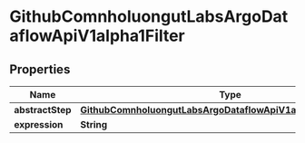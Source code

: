 

# GithubComnholuongutLabsArgoDataflowApiV1alpha1Filter


## Properties

Name | Type | Description | Notes
------------ | ------------- | ------------- | -------------
**abstractStep** | [**GithubComnholuongutLabsArgoDataflowApiV1alpha1AbstractStep**](GithubComnholuongutLabsArgoDataflowApiV1alpha1AbstractStep.md) |  |  [optional]
**expression** | **String** |  |  [optional]



